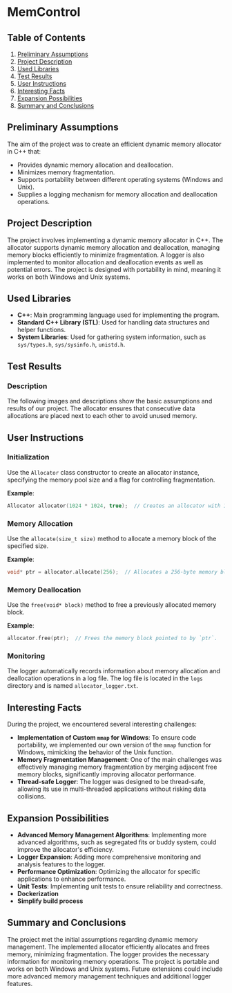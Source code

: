 # MemControl

## Table of Contents

1. [Preliminary Assumptions](#preliminary-assumptions)
2. [Project Description](#project-description)
3. [Used Libraries](#used-libraries)
4. [Test Results](#test-results)
5. [User Instructions](#user-instructions)
6. [Interesting Facts](#interesting-facts)
7. [Expansion Possibilities](#expansion-possibilities)
8. [Summary and Conclusions](#summary-and-conclusions)

## Preliminary Assumptions

The aim of the project was to create an efficient dynamic memory allocator in C++ that:

- Provides dynamic memory allocation and deallocation.
- Minimizes memory fragmentation.
- Supports portability between different operating systems (Windows and Unix).
- Supplies a logging mechanism for memory allocation and deallocation operations.

## Project Description

The project involves implementing a dynamic memory allocator in C++. The allocator supports dynamic memory allocation and deallocation, managing memory blocks efficiently to minimize fragmentation. A logger is also implemented to monitor allocation and deallocation events as well as potential errors. The project is designed with portability in mind, meaning it works on both Windows and Unix systems.

## Used Libraries

- **C++**: Main programming language used for implementing the program.
- **Standard C++ Library (STL)**: Used for handling data structures and helper functions.
- **System Libraries**: Used for gathering system information, such as `sys/types.h`, `sys/sysinfo.h`, `unistd.h`.

## Test Results

### Description

The following images and descriptions show the basic assumptions and results of our project. The allocator ensures that consecutive data allocations are placed next to each other to avoid unused memory.

## User Instructions

### Initialization

Use the `Allocator` class constructor to create an allocator instance, specifying the memory pool size and a flag for controlling fragmentation.

**Example**:

```cpp
Allocator allocator(1024 * 1024, true);  // Creates an allocator with 1 MB of memory and enabled fragmentation control.
```

### Memory Allocation

Use the `allocate(size_t size)` method to allocate a memory block of the specified size.

**Example**:

```cpp
void* ptr = allocator.allocate(256);  // Allocates a 256-byte memory block.
```

### Memory Deallocation

Use the `free(void* block)` method to free a previously allocated memory block.

**Example**:

```cpp
allocator.free(ptr);  // Frees the memory block pointed to by `ptr`.
```

### Monitoring

The logger automatically records information about memory allocation and deallocation operations in a log file. The log file is located in the `logs` directory and is named `allocator_logger.txt`.

## Interesting Facts

During the project, we encountered several interesting challenges:

- **Implementation of Custom `mmap` for Windows**: To ensure code portability, we implemented our own version of the `mmap` function for Windows, mimicking the behavior of the Unix function.
- **Memory Fragmentation Management**: One of the main challenges was effectively managing memory fragmentation by merging adjacent free memory blocks, significantly improving allocator performance.
- **Thread-safe Logger**: The logger was designed to be thread-safe, allowing its use in multi-threaded applications without risking data collisions.

## Expansion Possibilities

- **Advanced Memory Management Algorithms**: Implementing more advanced algorithms, such as segregated fits or buddy system, could improve the allocator's efficiency.
- **Logger Expansion**: Adding more comprehensive monitoring and analysis features to the logger.
- **Performance Optimization**: Optimizing the allocator for specific applications to enhance performance.
- **Unit Tests**: Implementing unit tests to ensure reliability and correctness.
- **Dockerization**
- **Simplify build process**

## Summary and Conclusions

The project met the initial assumptions regarding dynamic memory management. The implemented allocator efficiently allocates and frees memory, minimizing fragmentation. The logger provides the necessary information for monitoring memory operations. The project is portable and works on both Windows and Unix systems. Future extensions could include more advanced memory management techniques and additional logger features.
